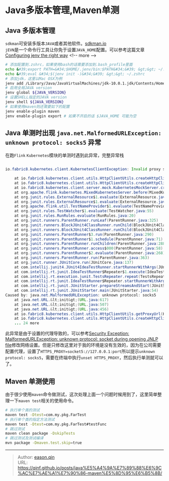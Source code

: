 # Java多版本管理,Maven单测

## Java 多版本管理
`sdkman`可安装多版本`JAVA`或者其他软件。[sdkman.io](https://sdkman.io/)  
`jEVN`是一个命令行工具让你免于设置`JAVA_HOME`配置。可以参考这篇文章[Configuring jenv the right way](https://developer.bring.com/blog/configuring-jenv-the-right-way/)
&lt;!-- more --&gt;
```bash
# 添加配置到.zshrc，如果使用bash的话需要添加到.bash_profile里面
echo &#39;export PATH=&#34;$HOME/.jenv/bin:$PATH&#34;&#39; &gt;&gt; ~/.zshrc
echo &#39;eval &#34;$(jenv init -)&#34;&#39; &gt;&gt; ~/.zshrc
# 添加jdk，这里以Mac OSX为例
jenv add /Library/Java/JavaVirtualMachines/jdk-10.0.1.jdk/Contents/Home
# 启用全局JAVA version
jenv global ${JAVA_VERSION}
# 设置SHELL指定的JAVA version
jenv shell ${JAVA_VERSION}
# 如果使用maven则还需要如下的配置
jenv enable-plugin maven
jenv enable-plugin export # 如果不开启的话 $JAVA_HOME 可能为空
```
## Java 单测时出现 `java.net.MalformedURLException: unknown protocol: socks5` 异常
在跑`Flink` `Kubernetes`模块的单测时遇到此异常，完整异常栈
```Java

io.fabric8.kubernetes.client.KubernetesClientException: Invalid proxy server configuration

	at io.fabric8.kubernetes.client.utils.HttpClientUtils.createHttpClient(HttpClientUtils.java:158)
	at io.fabric8.kubernetes.client.utils.HttpClientUtils.createHttpClientForMockServer(HttpClientUtils.java:66)
	at io.fabric8.kubernetes.client.server.mock.KubernetesMockServer.createClient(KubernetesMockServer.java:86)
	at org.apache.flink.kubernetes.MixedKubernetesServer.before(MixedKubernetesServer.java:64)
	at org.junit.rules.ExternalResource$1.evaluate(ExternalResource.java:46)
	at org.junit.rules.ExternalResource$1.evaluate(ExternalResource.java:48)
	at org.apache.flink.util.TestNameProvider$1.evaluate(TestNameProvider.java:45)
	at org.junit.rules.TestWatcher$1.evaluate(TestWatcher.java:55)
	at org.junit.rules.RunRules.evaluate(RunRules.java:20)
	at org.junit.runners.ParentRunner.runLeaf(ParentRunner.java:325)
	at org.junit.runners.BlockJUnit4ClassRunner.runChild(BlockJUnit4ClassRunner.java:78)
	at org.junit.runners.BlockJUnit4ClassRunner.runChild(BlockJUnit4ClassRunner.java:57)
	at org.junit.runners.ParentRunner$3.run(ParentRunner.java:290)
	at org.junit.runners.ParentRunner$1.schedule(ParentRunner.java:71)
	at org.junit.runners.ParentRunner.runChildren(ParentRunner.java:288)
	at org.junit.runners.ParentRunner.access$000(ParentRunner.java:58)
	at org.junit.runners.ParentRunner$2.evaluate(ParentRunner.java:268)
	at org.junit.runners.ParentRunner.run(ParentRunner.java:363)
	at org.junit.runner.JUnitCore.run(JUnitCore.java:137)
	at com.intellij.junit4.JUnit4IdeaTestRunner.startRunnerWithArgs(JUnit4IdeaTestRunner.java:69)
	at com.intellij.rt.junit.IdeaTestRunner$Repeater$1.execute(IdeaTestRunner.java:38)
	at com.intellij.rt.execution.junit.TestsRepeater.repeat(TestsRepeater.java:11)
	at com.intellij.rt.junit.IdeaTestRunner$Repeater.startRunnerWithArgs(IdeaTestRunner.java:35)
	at com.intellij.rt.junit.JUnitStarter.prepareStreamsAndStart(JUnitStarter.java:235)
	at com.intellij.rt.junit.JUnitStarter.main(JUnitStarter.java:54)
Caused by: java.net.MalformedURLException: unknown protocol: socks5
	at java.net.URL.&lt;init&gt;(URL.java:617)
	at java.net.URL.&lt;init&gt;(URL.java:507)
	at java.net.URL.&lt;init&gt;(URL.java:456)
	at io.fabric8.kubernetes.client.utils.HttpClientUtils.getProxyUrl(HttpClientUtils.java:221)
	at io.fabric8.kubernetes.client.utils.HttpClientUtils.createHttpClient(HttpClientUtils.java:144)
	... 24 more
```
此异常是由于设置的代理导致的，可以参考[Security Exception: MalformedURLException: unknown protocol: socket during opening JNLP file](https://stackoverflow.com/questions/17737564/security-exception-malformedurlexception-unknown-protocol-socket-during-openi)修改网络设置。但是只修改这里对于我的环境是没有生效的，因为在公司需要配置代理，设置了`HTTPS_PROXY=socket5://127.0.0.1:port`所以提示`unknown protocol: socks5`，需要在终端中执行`unset HTTPS_PROXY`，然后执行单测就可以了。

## Maven 单测使用
由于很少使用`maven`命令做测试，这次处理上面一个问题时候用到了，这里简单整理一下`maven test`相关的使用命令。
```bash
# 执行单个类的测试
maven test -Dtest=com.my.pkg.FarTest
# 执行单个类的指定方法测试
maven test -Dtest=com.my.pkg.FarTest#testFunc
# 跳过测试
maven clean package -DskipTests
# 跳过测试及测试编译
mvn package -Dmaven.test.skip=true
```


---

> Author: [eason.qin](https://github.com/qinf)  
> URL: https://qinf.github.io/posts/java%E5%A4%9A%E7%89%88%E6%9C%AC%E7%AE%A1%E7%90%86-maven%E5%8D%95%E6%B5%8B/  

